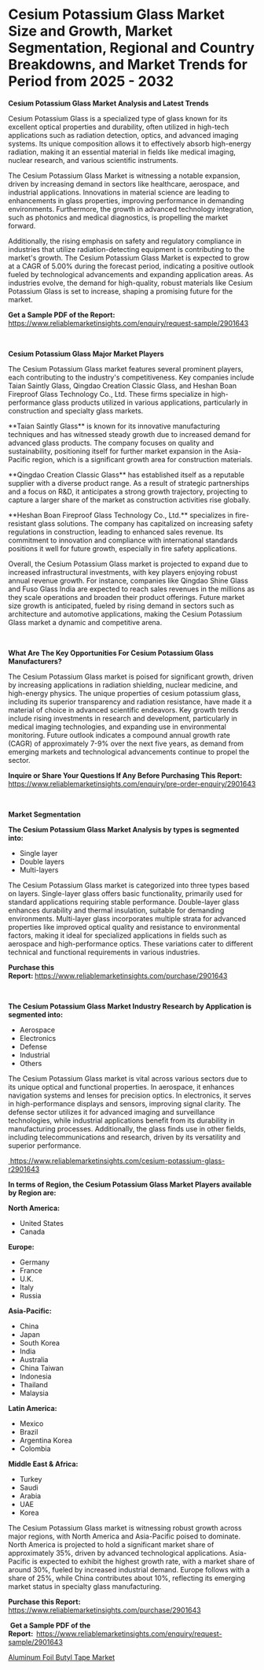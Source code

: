 <p><h1>Cesium Potassium Glass Market Size and Growth, Market Segmentation, Regional and Country Breakdowns, and Market Trends for Period from 2025 -  2032</h1></p><p><strong>Cesium Potassium Glass Market Analysis and Latest Trends</strong></p>
<p><p>Cesium Potassium Glass is a specialized type of glass known for its excellent optical properties and durability, often utilized in high-tech applications such as radiation detection, optics, and advanced imaging systems. Its unique composition allows it to effectively absorb high-energy radiation, making it an essential material in fields like medical imaging, nuclear research, and various scientific instruments.</p><p>The Cesium Potassium Glass Market is witnessing a notable expansion, driven by increasing demand in sectors like healthcare, aerospace, and industrial applications. Innovations in material science are leading to enhancements in glass properties, improving performance in demanding environments. Furthermore, the growth in advanced technology integration, such as photonics and medical diagnostics, is propelling the market forward.</p><p>Additionally, the rising emphasis on safety and regulatory compliance in industries that utilize radiation-detecting equipment is contributing to the market's growth. The Cesium Potassium Glass Market is expected to grow at a CAGR of 5.00% during the forecast period, indicating a positive outlook fueled by technological advancements and expanding application areas. As industries evolve, the demand for high-quality, robust materials like Cesium Potassium Glass is set to increase, shaping a promising future for the market.</p></p>
<p><strong>Get a Sample PDF of the Report:&nbsp;</strong> <a href="https://www.reliablemarketinsights.com/enquiry/request-sample/2901643?utm_campaign=3064&utm_medium=2&utm_source=Github&utm_content=ia&utm_term=16032025&utm_id=cesium-potassium-glass">https://www.reliablemarketinsights.com/enquiry/request-sample/2901643</a></p>
<p>&nbsp;</p>
<p><strong>Cesium Potassium Glass Major Market Players</strong></p>
<p><p>The Cesium Potassium Glass market features several prominent players, each contributing to the industry's competitiveness. Key companies include Taian Saintly Glass, Qingdao Creation Classic Glass, and Heshan Boan Fireproof Glass Technology Co., Ltd. These firms specialize in high-performance glass products utilized in various applications, particularly in construction and specialty glass markets.</p><p>**Taian Saintly Glass** is known for its innovative manufacturing techniques and has witnessed steady growth due to increased demand for advanced glass products. The company focuses on quality and sustainability, positioning itself for further market expansion in the Asia-Pacific region, which is a significant growth area for construction materials.</p><p>**Qingdao Creation Classic Glass** has established itself as a reputable supplier with a diverse product range. As a result of strategic partnerships and a focus on R&D, it anticipates a strong growth trajectory, projecting to capture a larger share of the market as construction activities rise globally.</p><p>**Heshan Boan Fireproof Glass Technology Co., Ltd.** specializes in fire-resistant glass solutions. The company has capitalized on increasing safety regulations in construction, leading to enhanced sales revenue. Its commitment to innovation and compliance with international standards positions it well for future growth, especially in fire safety applications.</p><p>Overall, the Cesium Potassium Glass market is projected to expand due to increased infrastructural investments, with key players enjoying robust annual revenue growth. For instance, companies like Qingdao Shine Glass and Fuso Glass India are expected to reach sales revenues in the millions as they scale operations and broaden their product offerings. Future market size growth is anticipated, fueled by rising demand in sectors such as architecture and automotive applications, making the Cesium Potassium Glass market a dynamic and competitive arena.</p></p>
<p>&nbsp;</p>
<p><strong>What Are The Key Opportunities For Cesium Potassium Glass Manufacturers?</strong></p>
<p><p>The Cesium Potassium Glass market is poised for significant growth, driven by increasing applications in radiation shielding, nuclear medicine, and high-energy physics. The unique properties of cesium potassium glass, including its superior transparency and radiation resistance, have made it a material of choice in advanced scientific endeavors. Key growth trends include rising investments in research and development, particularly in medical imaging technologies, and expanding use in environmental monitoring. Future outlook indicates a compound annual growth rate (CAGR) of approximately 7-9% over the next five years, as demand from emerging markets and technological advancements continue to propel the sector.</p></p>
<p><strong>Inquire or Share Your Questions If Any Before Purchasing This Report:</strong> <a href="https://www.reliablemarketinsights.com/enquiry/pre-order-enquiry/2901643?utm_campaign=3064&utm_medium=2&utm_source=Github&utm_content=ia&utm_term=16032025&utm_id=cesium-potassium-glass">https://www.reliablemarketinsights.com/enquiry/pre-order-enquiry/2901643</a></p>
<p>&nbsp;</p>
<p><strong>Market Segmentation</strong></p>
<p><strong>The Cesium Potassium Glass Market Analysis by types is segmented into:</strong></p>
<p><ul><li>Single layer</li><li>Double layers</li><li>Multi-layers</li></ul></p>
<p><p>The Cesium Potassium Glass market is categorized into three types based on layers. Single-layer glass offers basic functionality, primarily used for standard applications requiring stable performance. Double-layer glass enhances durability and thermal insulation, suitable for demanding environments. Multi-layer glass incorporates multiple strata for advanced properties like improved optical quality and resistance to environmental factors, making it ideal for specialized applications in fields such as aerospace and high-performance optics. These variations cater to different technical and functional requirements in various industries.</p></p>
<p><strong>Purchase this Report:&nbsp;</strong><a href="https://www.reliablemarketinsights.com/purchase/2901643?utm_campaign=3064&utm_medium=2&utm_source=Github&utm_content=ia&utm_term=16032025&utm_id=cesium-potassium-glass">https://www.reliablemarketinsights.com/purchase/2901643</a></p>
<p>&nbsp;</p>
<p><strong>The Cesium Potassium Glass Market Industry Research by Application is segmented into:</strong></p>
<p><ul><li>Aerospace</li><li>Electronics</li><li>Defense</li><li>Industrial</li><li>Others</li></ul></p>
<p><p>The Cesium Potassium Glass market is vital across various sectors due to its unique optical and functional properties. In aerospace, it enhances navigation systems and lenses for precision optics. In electronics, it serves in high-performance displays and sensors, improving signal clarity. The defense sector utilizes it for advanced imaging and surveillance technologies, while industrial applications benefit from its durability in manufacturing processes. Additionally, the glass finds use in other fields, including telecommunications and research, driven by its versatility and superior performance.</p></p>
<p><a href="https://www.reliablemarketinsights.com/cesium-potassium-glass-r2901643?utm_campaign=3064&utm_medium=2&utm_source=Github&utm_content=ia&utm_term=16032025&utm_id=cesium-potassium-glass">&nbsp;https://www.reliablemarketinsights.com/cesium-potassium-glass-r2901643</a></p>
<p><strong>In terms of Region, the Cesium Potassium Glass Market Players available by Region are:</strong></p>
<p>
    <p> <strong> North America: </strong>
        <ul>
            <li>United States</li>
            <li>Canada</li>
        </ul>
        </p> 
    <p> <strong> Europe: </strong>
        <ul>
            <li>Germany</li>
            <li>France</li>
            <li>U.K.</li>
            <li>Italy</li>
            <li>Russia</li>
        </ul>
        </p> 
    <p> <strong> Asia-Pacific: </strong>
        <ul>
            <li>China</li>
            <li>Japan</li>
            <li>South Korea</li>
            <li>India</li>
            <li>Australia</li>
            <li>China Taiwan</li>
            <li>Indonesia</li>
            <li>Thailand</li>
            <li>Malaysia</li>
        </ul>
        </p> 
    <p> <strong> Latin America: </strong>
        <ul>
            <li>Mexico</li>
            <li>Brazil</li>
            <li>Argentina Korea</li>
            <li>Colombia</li>
        </ul>
        </p> 
    <p> <strong> Middle East & Africa: </strong>
        <ul>
            <li>Turkey</li>
            <li>Saudi</li>
            <li>Arabia</li>
            <li>UAE</li>
            <li>Korea</li>
        </ul>
    </p>
    </p>
<p><p>The Cesium Potassium Glass market is witnessing robust growth across major regions, with North America and Asia-Pacific poised to dominate. North America is projected to hold a significant market share of approximately 35%, driven by advanced technological applications. Asia-Pacific is expected to exhibit the highest growth rate, with a market share of around 30%, fueled by increased industrial demand. Europe follows with a share of 25%, while China contributes about 10%, reflecting its emerging market status in specialty glass manufacturing.</p></p>
<p><strong>Purchase this Report: </strong><a href="https://www.reliablemarketinsights.com/purchase/2901643?utm_campaign=3064&utm_medium=2&utm_source=Github&utm_content=ia&utm_term=16032025&utm_id=cesium-potassium-glass">https://www.reliablemarketinsights.com/purchase/2901643</a></p>
<p>&nbsp;<strong>Get a Sample PDF of the Report:&nbsp;&nbsp;</strong><a href="https://www.reliablemarketinsights.com/enquiry/request-sample/2901643?utm_campaign=3064&utm_medium=2&utm_source=Github&utm_content=ia&utm_term=16032025&utm_id=cesium-potassium-glass">https://www.reliablemarketinsights.com/enquiry/request-sample/2901643</a></p>
<p><strong></strong></p>
<p><p><a href="https://github.com/sefathlehki/Market-Research-Report-List-1/blob/main/aluminum-foil-butyl-tape-market.md?utm_campaign=3064&utm_medium=2&utm_source=Github&utm_content=ia&utm_term=16032025&utm_id=cesium-potassium-glass">Aluminum Foil Butyl Tape Market</a></p></p>